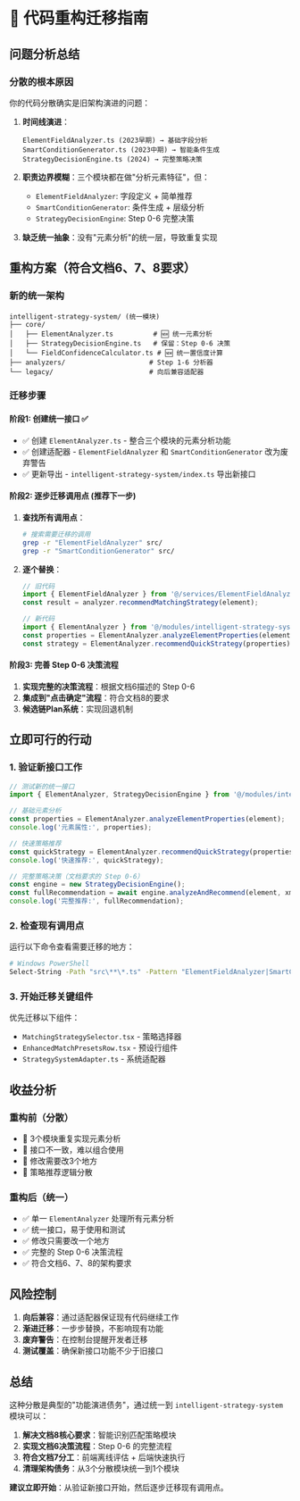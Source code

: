# 🔄 代码重构迁移指南

## 问题分析总结

### 分散的根本原因

你的代码分散确实是旧架构演进的问题：

1. **时间线演进**：
   ```
   ElementFieldAnalyzer.ts (2023早期) → 基础字段分析
   SmartConditionGenerator.ts (2023中期) → 智能条件生成  
   StrategyDecisionEngine.ts (2024) → 完整策略决策
   ```

2. **职责边界模糊**：三个模块都在做"分析元素特征"，但：
   - `ElementFieldAnalyzer`: 字段定义 + 简单推荐
   - `SmartConditionGenerator`: 条件生成 + 层级分析  
   - `StrategyDecisionEngine`: Step 0-6 完整决策

3. **缺乏统一抽象**：没有"元素分析"的统一层，导致重复实现

## 重构方案（符合文档6、7、8要求）

### 新的统一架构

```
intelligent-strategy-system/ (统一模块)
├── core/
│   ├── ElementAnalyzer.ts          # 🆕 统一元素分析
│   ├── StrategyDecisionEngine.ts   # 保留：Step 0-6 决策
│   └── FieldConfidenceCalculator.ts # 🆕 统一置信度计算
├── analyzers/                     # Step 1-6 分析器
└── legacy/                        # 向后兼容适配器
```

### 迁移步骤

#### 阶段1: 创建统一接口 ✅

- ✅ 创建 `ElementAnalyzer.ts` - 整合三个模块的元素分析功能
- ✅ 创建适配器 - `ElementFieldAnalyzer` 和 `SmartConditionGenerator` 改为废弃警告
- ✅ 更新导出 - `intelligent-strategy-system/index.ts` 导出新接口

#### 阶段2: 逐步迁移调用点 (推荐下一步)

1. **查找所有调用点**：
   ```bash
   # 搜索需要迁移的调用
   grep -r "ElementFieldAnalyzer" src/
   grep -r "SmartConditionGenerator" src/
   ```

2. **逐个替换**：
   ```typescript
   // 旧代码
   import { ElementFieldAnalyzer } from '@/services/ElementFieldAnalyzer';
   const result = analyzer.recommendMatchingStrategy(element);
   
   // 新代码  
   import { ElementAnalyzer } from '@/modules/intelligent-strategy-system';
   const properties = ElementAnalyzer.analyzeElementProperties(element);
   const strategy = ElementAnalyzer.recommendQuickStrategy(properties);
   ```

#### 阶段3: 完善 Step 0-6 决策流程

1. **实现完整的决策流程**：根据文档6描述的 Step 0-6
2. **集成到"点击确定"流程**：符合文档8的要求
3. **候选链Plan系统**：实现回退机制

## 立即可行的行动

### 1. 验证新接口工作

```typescript
// 测试新的统一接口
import { ElementAnalyzer, StrategyDecisionEngine } from '@/modules/intelligent-strategy-system';

// 基础元素分析
const properties = ElementAnalyzer.analyzeElementProperties(element);
console.log('元素属性:', properties);

// 快速策略推荐
const quickStrategy = ElementAnalyzer.recommendQuickStrategy(properties);
console.log('快速推荐:', quickStrategy);

// 完整策略决策（文档要求的 Step 0-6）
const engine = new StrategyDecisionEngine();
const fullRecommendation = await engine.analyzeAndRecommend(element, xmlContent);
console.log('完整推荐:', fullRecommendation);
```

### 2. 检查现有调用点

运行以下命令查看需要迁移的地方：

```bash
# Windows PowerShell
Select-String -Path "src\**\*.ts" -Pattern "ElementFieldAnalyzer|SmartConditionGenerator" -Context 2
```

### 3. 开始迁移关键组件

优先迁移以下组件：
- `MatchingStrategySelector.tsx` - 策略选择器
- `EnhancedMatchPresetsRow.tsx` - 预设行组件  
- `StrategySystemAdapter.ts` - 系统适配器

## 收益分析

### 重构前（分散）
- 🔴 3个模块重复实现元素分析
- 🔴 接口不一致，难以组合使用
- 🔴 修改需要改3个地方
- 🔴 策略推荐逻辑分散

### 重构后（统一）
- ✅ 单一 `ElementAnalyzer` 处理所有元素分析
- ✅ 统一接口，易于使用和测试
- ✅ 修改只需要改一个地方
- ✅ 完整的 Step 0-6 决策流程
- ✅ 符合文档6、7、8的架构要求

## 风险控制

1. **向后兼容**：通过适配器保证现有代码继续工作
2. **渐进迁移**：一步步替换，不影响现有功能
3. **废弃警告**：在控制台提醒开发者迁移
4. **测试覆盖**：确保新接口功能不少于旧接口

## 总结

这种分散是典型的"功能演进债务"，通过统一到 `intelligent-strategy-system` 模块可以：

1. **解决文档8核心要求**：智能识别匹配策略模块
2. **实现文档6决策流程**：Step 0-6 的完整流程
3. **符合文档7分工**：前端离线评估 + 后端快速执行
4. **清理架构债务**：从3个分散模块统一到1个模块

**建议立即开始**：从验证新接口开始，然后逐步迁移现有调用点。